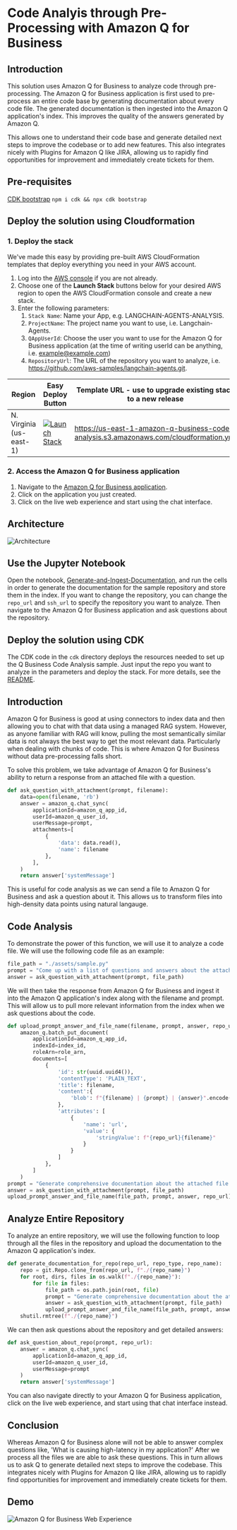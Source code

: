 # Code Analyis through Pre-Processing with Amazon Q for Business

## Introduction
This solution uses Amazon Q for Business to analyze code through pre-processing. The Amazon Q for Business application is first used to pre-process an entire code base by generating documentation about every code file. The generated documentation is then ingested into the Amazon Q application's index. This improves the quality of the answers generated by Amazon Q.

This allows one to understand their code base and generate detailed next steps to improve the codebase or to add new features. This also integrates nicely with Plugins for Amazon Q like JIRA, allowing us to rapidly find opportunities for improvement and immediately create tickets for them.

## Pre-requisites
[CDK bootstrap](https://docs.aws.amazon.com/cdk/latest/guide/bootstrapping.html) `npm i cdk && npx cdk bootstrap`

## Deploy the solution using Cloudformation

### 1. Deploy the stack

We've made this easy by providing pre-built AWS CloudFormation templates that deploy everything you need in your AWS account.

1. Log into the [AWS console](https://console.aws.amazon.com/) if you are not already.
2. Choose one of the **Launch Stack** buttons below for your desired AWS region to open the AWS CloudFormation console and create a new stack.
3. Enter the following parameters:
    1. `Stack Name`: Name your App, e.g. LANGCHAIN-AGENTS-ANALYSIS.
    2. `ProjectName`: The project name you want to use, i.e. Langchain-Agents.
    3. `QAppUserId`: Choose the user you want to use for the Amazon Q for Business application (at the time of writing userId can be anything, i.e. example@example.com)
    4. `RepositoryUrl`: The URL of the repository you want to analyze, i.e. https://github.com/aws-samples/langchain-agents.git.

Region | Easy Deploy Button | Template URL - use to upgrade existing stack to a new release
--- | --- | ---
N. Virginia (us-east-1) | [![Launch Stack](https://cdn.rawgit.com/buildkite/cloudformation-launch-stack-button-svg/master/launch-stack.svg)](https://us-east-1.console.aws.amazon.com/cloudformation/home?region=us-east-1#/stacks/create/review?templateURL=https://us-east-1-amazon-q-business-code-analysis.s3.amazonaws.com/cloudformation.yml) | https://us-east-1-amazon-q-business-code-analysis.s3.amazonaws.com/cloudformation.yml

### 2. Access the Amazon Q for Business application
1. Navigate to the [Amazon Q for Business application](https://us-east-1.console.aws.amazon.com/amazonq/home?region=us-east-1#applications).
2. Click on the application you just created.
3. Click on the live web experience and start using the chat interface.

## Architecture
<!-- Link to architecture diagram in assets/ -->
![Architecture](./assets/architecture.jpg)

## Use the Jupyter Notebook

Open the notebook, [Generate-and-Ingest-Documentation](./notebooks/Generate-and-Ingest-Documentation.ipynb), and run the cells in order to generate the documentation for the sample repository and store them in the index.
If you want to change the repository, you can change the `repo_url` and `ssh_url` to specify the repository you want to analyze.
Then navigate to the Amazon Q for Business application and ask questions about the repository.

## Deploy the solution using CDK
The CDK code in the `cdk` directory deploys the resources needed to set up the Q Business Code Analysis sample. Just input the repo you want to analyze in the parameters and deploy the stack. For more details, see the [README](./cdk/README.md).

## Introduction
Amazon Q for Business is good at using connectors to index data and then allowing you to chat with that data using a managed RAG system. However, as anyone familiar with RAG will know, pulling the most semantically similar data is not always the best way to get the most relevant data. Particularly when dealing with chunks of code. This is where Amazon Q for Business without data pre-processing falls short.

To solve this problem, we take advantage of Amazon Q for Business's ability to return a response from an attached file with a question.

```python
def ask_question_with_attachment(prompt, filename):
    data=open(filename, 'rb')
    answer = amazon_q.chat_sync(
        applicationId=amazon_q_app_id,
        userId=amazon_q_user_id,
        userMessage=prompt,
        attachments=[
            {
                'data': data.read(),
                'name': filename
            },
        ],
    )
    return answer['systemMessage']
```

This is useful for code analysis as we can send a file to Amazon Q for Business and ask a question about it. This allows us to transform files into high-density data points using natural langauge.

## Code Analysis
To demonstrate the power of this function, we will use it to analyze a code file. We will use the following code file as an example:

```python
file_path = "./assets/sample.py"
prompt = "Come up with a list of questions and answers about the attached file. Keep answers dense with information. A good question for a database related file would be 'What is the data flow?' or for a file that executes devops commands 'How is the code being deployed?' or for a file that contains a list of API endpoints 'What are the API endpoints and what do they do?'"
answer = ask_question_with_attachment(prompt, file_path)
```

We will then take the response from Amazon Q for Business and ingest it into the Amazon Q application's index along with the filename and prompt. This will allow us to pull more relevant information from the index when we ask questions about the code.
```python
def upload_prompt_answer_and_file_name(filename, prompt, answer, repo_url):
    amazon_q.batch_put_document(
        applicationId=amazon_q_app_id,
        indexId=index_id,
        roleArn=role_arn,
        documents=[
            {
                'id': str(uuid.uuid4()),
                'contentType': 'PLAIN_TEXT',
                'title': filename,
                'content':{
                    'blob': f"{filename} | {prompt} | {answer}".encode('utf-8')
                },
                'attributes': [
                    {
                        'name': 'url',
                        'value': {
                            'stringValue': f"{repo_url}{filename}"
                        }
                    }
                ]
            },
        ]
    )
prompt = "Generate comprehensive documentation about the attached file. Make sure you include what dependencies and other files are being referenced as well as function names, class names, and what they do. Keep the answers dense with information."
answer = ask_question_with_attachment(prompt, file_path)
upload_prompt_answer_and_file_name(file_path, prompt, answer, repo_url)
```

## Analyze Entire Repository
To analyze an entire repository, we will use the following function to loop through all the files in the repository and upload the documentation to the Amazon Q application's index.
```python
def generate_documentation_for_repo(repo_url, repo_type, repo_name):
    repo = git.Repo.clone_from(repo_url, f"./{repo_name}")
    for root, dirs, files in os.walk(f"./{repo_name}"):
        for file in files:
            file_path = os.path.join(root, file)
            prompt = "Generate comprehensive documentation about the attached file. Make sure you include what dependencies and other files are being referenced as well as function names, class names, and what they do."
            answer = ask_question_with_attachment(prompt, file_path)
            upload_prompt_answer_and_file_name(file_path, prompt, answer, repo_url)
    shutil.rmtree(f"./{repo_name}")
```

We can then ask questions about the repository and get detailed answers:

```python
def ask_question_about_repo(prompt, repo_url):
    answer = amazon_q.chat_sync(
        applicationId=amazon_q_app_id,
        userId=amazon_q_user_id,
        userMessage=prompt
    )
    return answer['systemMessage']
```

You can also navigate directly to your Amazon Q for Business application, click on the live web experience, and start using that chat interface instead.

## Conclusion
Whereas Amazon Q for Business alone will not be able to answer complex questions like, 'What is causing high-latency in my application?' After we process all the files we are able to ask these questions. This in turn allows us to ask Q to generate detailed next steps to improve the codebase. This integrates nicely with Plugins for Amazon Q like JIRA, allowing us to rapidly find opportunities for improvement and immediately create tickets for them.

## Demo 
<!-- Image url -->
![Amazon Q for Business Web Experience](./assets/q-analysis.png)
